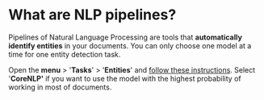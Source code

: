 # What are NLP pipelines?

Pipelines of Natural Language Processing are tools that **automatically identify entities** in your documents. You can only choose one model at a time for one entity detection task.

Open the **menu** > '**Tasks**' > '**Entities**' and [follow these instructions](../../../local-mode/find-entities.md). Select '**CoreNLP'** if you want to use the model with the highest probability of working in most of documents.
